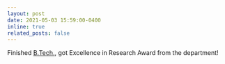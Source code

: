 ```yaml
---
layout: post
date: 2021-05-03 15:59:00-0400
inline: true
related_posts: false
---
```


Finished [B.Tech.](https://www.cse.iitb.ac.in), got Excellence in Research Award from the department!